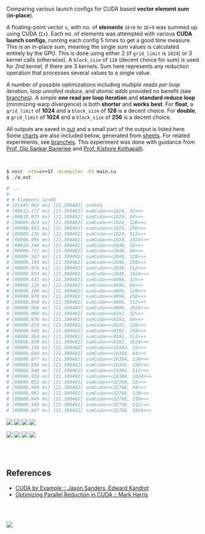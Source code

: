 Comparing various launch configs for CUDA based **vector element sum**
(**in-place**).

A floating-point vector `x`, with no. of **elements** `1E+6` to `1E+9` was
summed up using CUDA (`Σx`). Each no. of elements was attempted with
various **CUDA launch configs**, running each config 5 times to get a good
time measure. This is an in-place sum, meaning the single sum values is
calculated entirely by the GPU. This is done using either 2 (if `grid_limit`
is `1024`) or 3 kernel calls (otherwise). A `block_size` of `128`
(decent choice for sum) is used for *2nd* kernel, if there are 3 kernels.
Sum here represents any reduction operation that processes several values
to a single value.

A number of possible optimizations including *multiple reads per loop*
*iteration*, *loop unrolled reduce*, and *atomic adds* provided no benefit
(see [branches]). A simple **one read per loop iteration** and **standard**
**reduce loop** (minimizing warp divergence) is both **shorter** and **works**
**best**. For **float**, a `grid_limit` of **1024** and a `block_size` of
**128** is a decent choice. For **double**, a `grid_limit` of **1024** and a
`block_size` of **256** is a decent choice.

All outputs are saved in [out](out/) and a small part of the output is listed
here. Some [charts] are also included below, generated from [sheets]. For
related experiments, see [branches]. This experiment was done with guidance
from [Prof. Dip Sankar Banerjee] and [Prof. Kishore Kothapalli].

<br>

```bash
$ nvcc -std=c++17 -Xcompiler -O3 main.cu
$ ./a.out

# ...
#
# # Elements 1e+09
# [01445.962 ms] [21.300482] sumSeq
# [00012.172 ms] [21.300482] sumCuda<<<1024, 32>>>
# [00010.875 ms] [21.300482] sumCuda<<<1024, 64>>>
# [00009.824 ms] [21.300482] sumCuda<<<1024, 128>>>
# [00008.983 ms] [21.300482] sumCuda<<<1024, 256>>>
# [00009.236 ms] [21.300482] sumCuda<<<1024, 512>>>
# [00008.996 ms] [21.300482] sumCuda<<<1024, 1024>>>
# [00010.344 ms] [21.300482] sumCuda<<<2048, 32>>>
# [00009.722 ms] [21.300482] sumCuda<<<2048, 64>>>
# [00009.587 ms] [21.300482] sumCuda<<<2048, 128>>>
# [00009.194 ms] [21.300482] sumCuda<<<2048, 256>>>
# [00008.976 ms] [21.300482] sumCuda<<<2048, 512>>>
# [00008.954 ms] [21.300482] sumCuda<<<2048, 1024>>>
# [00009.431 ms] [21.300482] sumCuda<<<4096, 32>>>
# [00009.126 ms] [21.300482] sumCuda<<<4096, 64>>>
# [00009.108 ms] [21.300482] sumCuda<<<4096, 128>>>
# [00008.978 ms] [21.300482] sumCuda<<<4096, 256>>>
# [00008.950 ms] [21.300482] sumCuda<<<4096, 512>>>
# [00008.968 ms] [21.300482] sumCuda<<<4096, 1024>>>
# [00009.098 ms] [21.300482] sumCuda<<<8192, 32>>>
# [00008.976 ms] [21.300482] sumCuda<<<8192, 64>>>
# [00009.019 ms] [21.300482] sumCuda<<<8192, 128>>>
# [00008.948 ms] [21.300482] sumCuda<<<8192, 256>>>
# [00008.964 ms] [21.300482] sumCuda<<<8192, 512>>>
# [00008.950 ms] [21.300482] sumCuda<<<8192, 1024>>>
# [00009.158 ms] [21.300482] sumCuda<<<16384, 32>>>
# [00009.044 ms] [21.300482] sumCuda<<<16384, 64>>>
# [00009.077 ms] [21.300482] sumCuda<<<16384, 128>>>
# [00008.956 ms] [21.300482] sumCuda<<<16384, 256>>>
# [00008.948 ms] [21.300482] sumCuda<<<16384, 512>>>
# [00008.939 ms] [21.300482] sumCuda<<<16384, 1024>>>
# [00009.052 ms] [21.300482] sumCuda<<<32768, 32>>>
# [00008.989 ms] [21.300482] sumCuda<<<32768, 64>>>
# [00008.991 ms] [21.300482] sumCuda<<<32768, 128>>>
# [00008.949 ms] [21.300482] sumCuda<<<32768, 256>>>
# [00008.948 ms] [21.300482] sumCuda<<<32768, 512>>>
# [00008.947 ms] [21.300482] sumCuda<<<32768, 1024>>>
```

[![](https://i.imgur.com/CWySswQ.gif)][sheetp]
[![](https://i.imgur.com/o3mYdbR.gif)][sheetp]
[![](https://i.imgur.com/jGqYBwP.gif)][sheetp]
[![](https://i.imgur.com/ktH8eSd.gif)][sheetp]

[![](https://i.imgur.com/5ptA5mP.png)][sheetp]
[![](https://i.imgur.com/H5fsuAu.png)][sheetp]
[![](https://i.imgur.com/me2NSUv.png)][sheetp]
[![](https://i.imgur.com/Acuh8hF.png)][sheetp]

<br>
<br>


## References

- [CUDA by Example :: Jason Sanders, Edward Kandrot](https://www.slideshare.net/SubhajitSahu/cuda-by-example-notes)
- [Optimizing Parallel Reduction in CUDA :: Mark Harris](https://www.slideshare.net/SubhajitSahu/optimizing-parallel-reduction-in-cuda-notes)

<br>
<br>

[![](https://i.imgur.com/s6FklYl.png)](https://www.youtube.com/watch?v=vTdodyhhjww)

[Prof. Dip Sankar Banerjee]: https://sites.google.com/site/dipsankarban/
[Prof. Kishore Kothapalli]: https://cstar.iiit.ac.in/~kkishore/
[branches]: https://github.com/puzzlef/sum-cuda-inplace-adjust-launch/branches
[charts]: https://photos.app.goo.gl/795Rcbqa14srjoZBA
[sheets]: https://docs.google.com/spreadsheets/d/1pgIn6dcrKtVv0SoaJeQwTe1CzHRKuoUOXjn5_KJqrA8/edit?usp=sharing
[sheetp]: https://docs.google.com/spreadsheets/d/e/2PACX-1vRR3VIK58QcfE3fDl2EMhg8TKvZQOq4QONU3WkcDZNihlzG82gtROy4QknkcN5xHlWyraIEtteS4YI2/pubhtml
